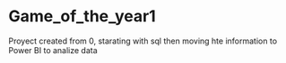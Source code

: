 # Game_of_the_year1
Proyect created from 0, starating with sql then moving hte information to Power BI to analize data
